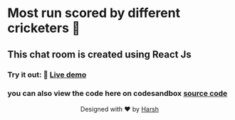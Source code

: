  # Most run scored by different cricketers 🚀
 
 ## This chat room is created using React Js
 
 ### Try it out: 🌟   [Live demo](https://0fsuu.csb.app/)
 
### you can also view the code here on codesandbox [source code ](https://codesandbox.io/s/github/haarsh24/mostCricketRuns)
 
 
<p align="center">
Designed with ❤️ by <a href="https://kumarharsh.netlify.app">Harsh</a>
</p>
